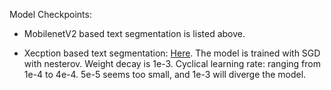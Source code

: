 Model Checkpoints:
* MobilenetV2 based text segmentation is listed above. 

* Xecption based text segmentation: [Here](https://drive.google.com/open?id=1iiWjf-PKBq_nfD9lqKtuyU4bqEbUaq_5). The model is trained with SGD with nesterov. Weight decay is 1e-3. Cyclical learning rate: ranging from 1e-4 to 4e-4. 5e-5 seems too small, and 1e-3 will diverge the model. 
 
